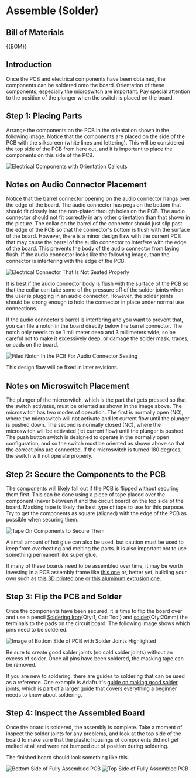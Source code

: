 [Soldering Iron]:Tools.yaml#SolderingIron
[solder]:Parts.yaml#Solder
# Assemble (Solder)

## Bill of Materials

{{BOM}}

## Introduction

Once the PCB and electrical components have been obtained, the components can be soldered onto the board. Orientation of these components, especially the microswitch are important. Pay special attention to the position of the plunger when the switch is placed on the board.

## Step 1: Placing Parts

Arrange the components on the PCB in the orientation shown in the following image. Notice that the components are placed on the side of the PCB with the silkscreen (white lines and lettering). This will be considered the top side of the PCB from here out, and it is important to place the components on this side of the PCB.

![Electrical Components with Orientation Callouts](../images/electrical_component_orientation.jpg)

## Notes on Audio Connector Placement

Notice that the barrel connector opening on the audio connector hangs over the edge of the board. The audio connector has pegs on the bottom that should fit closely into the non-plated through holes on the PCB. The audio connector should not fit correctly in any other orientation than that shown in the picture. The collar on the barrel of the connector should just slip past the edge of the PCB so that the connector's bottom is flush with the surface of the board. However, there is a minor design flaw with the current PCB that may cause the barrel of the audio connector to interfere with the edge of the board. This prevents the body of the audio connector from laying flush. If the audio connector looks like the following image, than the connector is interfering with the edge of the PCB.

![Electrical Connector That Is Not Seated Properly](../images/electrical_gap_between_audio_connector_and_board.jpg)

It is best if the audio connector body is flush with the surface of the PCB so that the collar can take some of the pressure off of the solder joints when the user is plugging in an audio connector. However, the solder joints should be strong enough to hold the connector in place under normal use connections.

If the audio connector's barrel is interfering and you want to prevent that, you can file a notch in the board directly below the barrel connector. The notch only needs to be 1 millimeter deep and 3 millimeters wide, so be careful not to make it excessively deep, or damage the solder mask, traces, or pads on the board.

![Filed Notch In the PCB For Audio Connector Seating](../images/electrical_notch_in_PCB_for_audio_connector.jpg)

This design flaw will be fixed in later revisions.

## Notes on Microswitch Placement

The plunger of the microswitch, which is the part that gets pressed so that the switch activates, must be oriented as shown in the image above. The microswitch has two modes of operation. The first is normally open (NO), where the microswitch will not activate and let current flow until the plunger is pushed down. The second is normally closed (NC), where the microswitch will be activated (let current flow) until the plunger is pushed. The push button switch is designed to operate in the normally open configuration, and so the switch must be oriented as shown above so that the correct pins are connected. If the microswitch is turned 180 degrees, the switch will not operate properly.

## Step 2: Secure the Components to the PCB

The components will likely fall out if the PCB is flipped without securing them first. This can be done using a piece of tape placed over the component (never between it and the circuit board) on the top side of the board. Masking tape is likely the best type of tape to use for this purpose. Try to get the components as square (aligned) with the edge of the PCB as possible when securing them.

![Tape On Components to Secure Them](../images/electrical_components_secured_with_tape.jpg)

A small amount of hot glue can also be used, but caution must be used to keep from overheating and melting the parts. It is also important not to use something permanent like super glue.

If many of these boards need to be assembled over time, it may be worth investing in a PCB assembly frame like [this one](http://www.fortex.co.uk/product/pcb-assembly-jig-pcsa1/) or, better yet, building your own such as [this 3D printed one](https://www.printables.com/model/154975-circuit-board-assembly-holder) or [this aluminum extrusion one](https://www.nutsvolts.com/magazine/article/september2011_Collier).

## Step 3: Flip the PCB and Solder

Once the components have been secured, it is time to flip the board over and use a pencil [Soldering Iron]{Qty:1, Cat: Tool} and [solder]{Qty:20mm} the terminals to the pads on the circuit board. The following image shows which pins need to be soldered.

![Image of Bottom Side of PCB with Solder Joints Highlighted](../images/electrical_pins_to_solder.jpg)

Be sure to create good solder joints (no cold solder joints) without an excess of solder. Once all pins have been soldered, the masking tape can be removed.

If you are new to soldering, there are guides to soldering that can be used as a reference. One example is Adafruit's [guide on making good solder joints](https://learn.adafruit.com/adafruit-guide-excellent-soldering/making-a-good-solder-joint), which is part of a [larger guide](https://learn.adafruit.com/adafruit-guide-excellent-soldering) that covers everything a beginner needs to know about soldering.

## Step 4: Inspect the Assembled Board

Once the board is soldered, the assembly is complete. Take a moment of inspect the solder joints for any problems, and look at the top side of the board to make sure that the plastic housings of components did not get melted at all and were not bumped out of position during soldering.

The finished board should look something like this.

![Bottom Side of Fully Assembled PCB](../images/electrical_assembled_board_bottom_side.jpg)
![Top Side of Fully Assembled PCB](../images/electrical_assembled_board_top_side.jpg)
